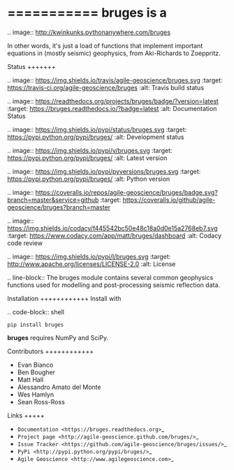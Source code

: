 ===========
bruges is a
===========

.. image:: http://kwinkunks.pythonanywhere.com/bruges

In other words, it's just a load of functions that implement important equations in (mostly seismic) geophysics, from Aki-Richards to Zoeppritz.


Status
+++++++

.. image:: https://img.shields.io/travis/agile-geoscience/bruges.svg
    :target: https://travis-ci.org/agile-geoscience/bruges
    :alt: Travis build status
    
.. image:: https://readthedocs.org/projects/bruges/badge/?version=latest
    :target: https://bruges.readthedocs.io/?badge=latest
    :alt: Documentation Status    
    
.. image:: https://img.shields.io/pypi/status/bruges.svg
    :target: https://pypi.python.org/pypi/bruges/
    :alt: Development status

.. image:: https://img.shields.io/pypi/v/bruges.svg
    :target: https://pypi.python.org/pypi/bruges/
    :alt: Latest version
    
.. image:: https://img.shields.io/pypi/pyversions/bruges.svg
    :target: https://pypi.python.org/pypi/bruges/
    :alt: Python version

.. image:: https://coveralls.io/repos/agile-geoscience/bruges/badge.svg?branch=master&service=github
  :target: https://coveralls.io/github/agile-geoscience/bruges?branch=master

.. image:: https://img.shields.io/codacy/f445542bc50e48c18a0d0e15a2768eb7.svg 
    :target: https://www.codacy.com/app/matt/bruges/dashboard
    :alt: Codacy code review

.. image:: https://img.shields.io/pypi/l/bruges.svg
    :target: http://www.apache.org/licenses/LICENSE-2.0
    :alt: License

.. line-block::
   The bruges module contains several common geophysics functions 
   used for modelling and post-processing seismic reflection data.


Installation
++++++++++++
Install with

.. code-block:: shell

    pip install bruges

**bruges** requires NumPy and SciPy.


Contributors
++++++++++++
* Evan Bianco
* Ben Bougher
* Matt Hall
* Alessandro Amato del Monte
* Wes Hamlyn
* Sean Ross-Ross


Links
+++++
* `Documentation <https://bruges.readthedocs.org>`_
* `Project page <http://agile-geoscience.github.com/bruges/>`_
* `Issue Tracker <https://github.com/agile-geoscience/bruges/issues/>`_
* `PyPi <http://pypi.python.org/pypi/bruges/>`_
* `Agile Geoscience <http://www.agilegeoscience.com>`_

